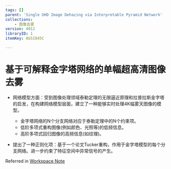 ```yaml
---
tags: []
parent: 'Single UHD Image Dehazing via Interpretable Pyramid Network'
collections:
    - 图像去雾
version: 4012
libraryID: 1
itemKey: AUSI845C

---
```

# 基于可解释金字塔网络的单幅超高清图像去雾

*   网络模型方面：受到图像处理领域泰勒定理的无限逼近原理和拉普拉斯金字塔的启发，在构建网络模型层面，建立了一种能够实时处理4K幅雾天图像的模型。

    *   金字塔网络的N个分支网络对应于泰勒定理中的N个约束项。
    *   低阶多项式重构图像(例如颜色、光照等)的低频信息。
    *   高阶多项式回归图像的高频信息(如纹理)。

<!---->

*   提出了一种正则化项：基于一个论文Tucker重构，作用于金字塔模型的每个分支网络。进一步约束了特征空间中异常信号的产生。

Referred in <a href="./学术论文笔记汇总-RYZ5DF37.md" rel="noopener noreferrer nofollow" zhref="zotero://note/u/RYZ5DF37/?ignore=1&#x26;line=-1" ztype="znotelink" class="internal-link">Workspace Note</a>
